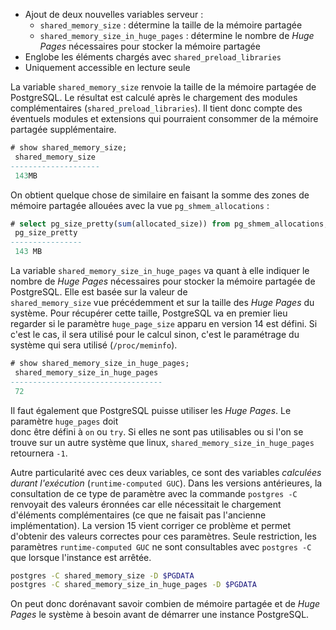 <!--
Les commits sur ce sujet sont :

* https://git.postgresql.org/gitweb/?p=postgresql.git;a=commit;h=43c1c4f65eab77bcfc4f535a7e9ac0421e0cf2a5
* https://git.postgresql.org/gitweb/?p=postgresql.git;a=commit;h=bd1788051b02cfddcd9ef0e2fd094972f372b8fd

Discussion

* https://gitlab.dalibo.info/formation/workshops/-/issues/160

-->

<div class="slide-content">

* Ajout de deux nouvelles variables serveur :
  + `shared_memory_size` : détermine la taille de la mémoire partagée
  + `shared_memory_size_in_huge_pages` : détermine le nombre de _Huge Pages_ 
    nécessaires pour stocker la mémoire partagée
* Englobe les éléments chargés avec `shared_preload_libraries`
* Uniquement accessible en lecture seule

</div>

<div class="notes">

La variable `shared_memory_size` renvoie la taille de la mémoire partagée de PostgreSQL.
Le résultat est calculé après le chargement des modules complémentaires (`shared_preload_libraries`).
Il tient donc compte des éventuels modules et extensions qui pourraient 
consommer de la mémoire partagée supplémentaire.

```sql
# show shared_memory_size;
 shared_memory_size 
--------------------
 143MB
```

On obtient quelque chose de similaire en faisant la somme des zones de mémoire partagée allouées 
avec la vue `pg_shmem_allocations` :

```sql
# select pg_size_pretty(sum(allocated_size)) from pg_shmem_allocations;
 pg_size_pretty 
----------------
 143 MB
```

La variable `shared_memory_size_in_huge_pages` va quant à elle indiquer le nombre de _Huge Pages_ 
nécessaires pour stocker la mémoire partagée de PostgreSQL. Elle est basée sur la valeur de  
`shared_memory_size` vue précédemment et sur la taille des _Huge Pages_ du système. Pour 
récupérer cette taille, PostgreSQL va en premier lieu regarder si le paramètre `huge_page_size` 
apparu en version 14 est défini. Si c'est le cas, il sera utilisé pour le calcul sinon, c'est le 
paramétrage du système qui sera utilisé (`/proc/meminfo`).

```sql
# show shared_memory_size_in_huge_pages;
 shared_memory_size_in_huge_pages
----------------------------------
 72
```

Il faut également que PostgreSQL puisse utiliser les _Huge Pages_. Le paramètre `huge_pages` doit  
donc être défini à `on` ou `try`. Si elles ne sont pas utilisables ou si l'on se trouve sur un 
autre système que linux, `shared_memory_size_in_huge_pages` retournera `-1`.

Autre particularité avec ces deux variables, ce sont des variables _calculées durant l'exécution_ 
(`runtime-computed GUC`). Dans les versions antérieures, la consultation de ce type de paramètre 
avec la commande `postgres -C` renvoyait des valeurs éronnées car elle nécessitait le chargement 
d'éléments complémentaires (ce que ne faisait pas l'ancienne implémentation). La version 15 vient corriger 
ce problème et permet d'obtenir des valeurs correctes pour ces paramètres. Seule restriction, les 
paramètres `runtime-computed GUC` ne sont consultables avec `postgres -C` que lorsque 
l'instance est arrêtée.

```bash
postgres -C shared_memory_size -D $PGDATA
postgres -C shared_memory_size_in_huge_pages -D $PGDATA
```

On peut donc dorénavant savoir combien de mémoire partagée et de _Huge Pages_
le système à besoin avant de démarrer une instance PostgreSQL.

</div> 
